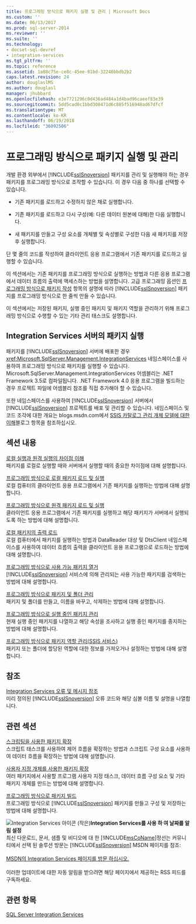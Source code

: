 ```yaml
---
title: 프로그래밍 방식으로 패키지 실행 및 관리 | Microsoft Docs
ms.custom: ''
ms.date: 06/13/2017
ms.prod: sql-server-2014
ms.reviewer: ''
ms.suite: ''
ms.technology:
- docset-sql-devref
- integration-services
ms.tgt_pltfrm: ''
ms.topic: reference
ms.assetid: 1a08c75e-ce8c-45ee-81bd-32248bbdb2b2
caps.latest.revision: 24
author: douglaslMS
ms.author: douglasl
manager: jhubbard
ms.openlocfilehash: e3e7721296c0d436ad484a1d4bad96caeef83e39
ms.sourcegitcommit: 5dd5cad0c1bbd308471d6c885f516948ad67dfcf
ms.translationtype: MT
ms.contentlocale: ko-KR
ms.lasthandoff: 06/19/2018
ms.locfileid: "36092506"
---
```

# <a name="running-and-managing-packages-programmatically"></a>프로그래밍 방식으로 패키지 실행 및 관리
  개발 환경 외부에서 [!INCLUDE[ssISnoversion](../../includes/ssisnoversion-md.md)] 패키지를 관리 및 실행해야 하는 경우 패키지를 프로그래밍 방식으로 조작할 수 있습니다. 이 경우 다음 중 하나를 선택할 수 있습니다.  
  
-   기존 패키지를 로드하고 수정하지 않은 채로 실행합니다.  
  
-   기존 패키지를 로드하고 다시 구성(예: 다른 데이터 원본에 대해)한 다음 실행합니다.  
  
-   새 패키지를 만들고 구성 요소를 개체별 및 속성별로 구성한 다음 새 패키지를 저장 후 실행합니다.  
  
 단 몇 줄의 코드를 작성하여 클라이언트 응용 프로그램에서 기존 패키지를 로드하고 실행할 수 있습니다.  
  
 이 섹션에서는 기존 패키지를 프로그래밍 방식으로 실행하는 방법과 다른 응용 프로그램에서 데이터 흐름의 출력에 액세스하는 방법을 설명합니다. 고급 프로그래밍 옵션인 [프로그래밍 방식으로 패키지 작성](../building-packages-programmatically/building-packages-programmatically.md) 항목의 설명에 따라 [!INCLUDE[ssISnoversion](../../includes/ssisnoversion-md.md)] 패키지를 프로그래밍 방식으로 한 줄씩 만들 수 있습니다.  
  
 이 섹션에서는 저장된 패키지, 실행 중인 패키지 및 패키지 역할을 관리하기 위해 프로그래밍 방식으로 수행할 수 있는 기타 관리 태스크도 설명합니다.  
  
## <a name="running-packages-on-the-integration-services-server"></a>Integration Services 서버의 패키지 실행  
 패키지를 [!INCLUDE[ssISnoversion](../../includes/ssisnoversion-md.md)] 서버에 배포한 경우 <xref:Microsoft.SqlServer.Management.IntegrationServices> 네임스페이스를 사용하여 프로그래밍 방식으로 패키지를 실행할 수 있습니다. Microsoft.SqlServer.Management.IntegrationServices 어셈블리는 .NET Framework 3.5로 컴파일됩니다. .NET Framework 4.0 응용 프로그램을 빌드하는 경우 프로젝트 파일에 어셈블리 참조를 직접 추가해야 할 수 있습니다.  
  
 또한 네임스페이스를 사용하여 [!INCLUDE[ssISnoversion](../../includes/ssisnoversion-md.md)] 서버에서 [!INCLUDE[ssISnoversion](../../includes/ssisnoversion-md.md)] 프로젝트를 배포 및 관리할 수 있습니다. 네임스페이스 및 코드 조각에 대한 개요는 blogs.msdn.com에서 [SSIS 카탈로그 관리 개체 모델에 대한 이해](http://go.microsoft.com/fwlink/?LinkId=253122)블로그 항목을 참조하십시오.  
  
## <a name="in-this-section"></a>섹션 내용  
 [로컬 실행과 원격 실행의 차이점 이해](../run-manage-packages-programmatically/understanding-the-differences-between-local-and-remote-execution.md)  
 패키지를 로컬로 실행할 때와 서버에서 실행할 때의 중요한 차이점에 대해 설명합니다.  
  
 [프로그래밍 방식으로 로컬 패키지 로드 및 실행](../run-manage-packages-programmatically/loading-and-running-a-local-package-programmatically.md)  
 로컬 컴퓨터의 클라이언트 응용 프로그램에서 기존 패키지를 실행하는 방법에 대해 설명합니다.  
  
 [프로그래밍 방식으로 원격 패키지 로드 및 실행](../run-manage-packages-programmatically/loading-and-running-a-remote-package-programmatically.md)  
 클라이언트 응용 프로그램에서 기존 패키지를 실행하고 해당 패키지가 서버에서 실행되도록 하는 방법에 대해 설명합니다.  
  
 [로컬 패키지의 출력 로드](../run-manage-packages-programmatically/loading-the-output-of-a-local-package.md)  
 로컬 컴퓨터에서 패키지를 실행하는 방법과 DataReader 대상 및 DtsClient 네임스페이스를 사용하여 데이터 흐름의 출력을 클라이언트 응용 프로그램으로 로드하는 방법에 대해 설명합니다.  
  
 [프로그래밍 방식으로 사용 가능 패키지 열거](../run-manage-packages-programmatically/enumerating-available-packages-programmatically.md)  
 [!INCLUDE[ssISnoversion](../../includes/ssisnoversion-md.md)] 서비스에 의해 관리되는 사용 가능한 패키지를 검색하는 방법에 대해 설명합니다.  
  
 [프로그래밍 방식으로 패키지 및 폴더 관리](../run-manage-packages-programmatically/managing-packages-and-folders-programmatically.md)  
 패키지 및 폴더를 만들고, 이름을 바꾸고, 삭제하는 방법에 대해 설명합니다.  
  
 [프로그래밍 방식으로 실행 중인 패키지 관리](../run-manage-packages-programmatically/managing-running-packages-programmatically.md)  
 현재 실행 중인 패키지를 나열하고 해당 속성을 조사하고 실행 중인 패키지를 중지하는 방법에 대해 설명합니다.  
  
 [프로그래밍 방식으로 패키지 역할 관리&#40;SSIS 서비스&#41;](../run-manage-packages-programmatically/managing-package-roles-programmatically-ssis-service.md)  
 패키지 또는 폴더에 할당된 역할에 대한 정보를 가져오거나 설정하는 방법에 대해 설명합니다.  
  
## <a name="reference"></a>참조  
 [Integration Services 오류 및 메시지 참조](../integration-services-error-and-message-reference.md)  
 미리 정의된 [!INCLUDE[ssISnoversion](../../includes/ssisnoversion-md.md)] 오류 코드와 해당 심볼 이름 및 설명을 나열합니다.  
  
## <a name="related-sections"></a>관련 섹션  
 [스크립팅을 사용한 패키지 확장](../extending-packages-scripting/extending-packages-with-scripting.md)  
 스크립트 태스크를 사용하여 제어 흐름을 확장하는 방법과 스크립트 구성 요소를 사용하여 데이터 흐름을 확장하는 방법에 대해 설명합니다.  
  
 [사용자 지정 개체를 사용한 패키지 확장](../extending-packages-custom-objects/extending-packages-with-custom-objects.md)  
 여러 패키지에서 사용할 프로그램 사용자 지정 태스크, 데이터 흐름 구성 요소 및 기타 패키지 개체를 만드는 방법에 대해 설명합니다.  
  
 [프로그래밍 방식으로 패키지 빌드](../building-packages-programmatically/building-packages-programmatically.md)  
 프로그래밍 방식으로 [!INCLUDE[ssISnoversion](../../includes/ssisnoversion-md.md)] 패키지를 만들고 구성 및 저장하는 방법에 대해 설명합니다.  
  
![Integration Services 아이콘 (작은)](../media/dts-16.gif "Integration Services 아이콘 (작은)")**Integration Services를 사용 하 여 날짜를 알림 설정** <br /> 최신 다운로드, 문서, 샘플 및 비디오에 대 한 [!INCLUDE[msCoName](../../includes/msconame-md.md)]정선는 커뮤니티에서 선택 된 솔루션 방문는 [!INCLUDE[ssISnoversion](../../includes/ssisnoversion-md.md)] MSDN 페이지를 참조:<br /><br /> [MSDN의 Integration Services 페이지를 방문 하십시오.](http://go.microsoft.com/fwlink/?LinkId=136655)<br /><br /> 이러한 업데이트에 대한 자동 알림을 받으려면 해당 페이지에서 제공하는 RSS 피드를 구독하세요.  
  
## <a name="see-also"></a>관련 항목  
 [SQL Server Integration Services](../sql-server-integration-services.md)  
  
  